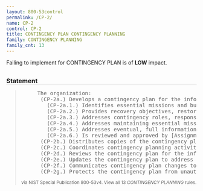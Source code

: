 ```yaml
---
layout: 800-53control
permalink: /CP-2/
name: CP-2
control: CP-2
title: CONTINGENCY PLAN CONTINGENCY PLANNING
family: CONTINGENCY PLANNING
family_cnt: 13
---
```

<p class="text-info">Failing to implement for CONTINGENCY PLAN is of <b>LOW</b> impact.</p>

<h3 style="border-bottom:1px solid #ddd;margin:30px 0 8px 0;">Statement</h3>
<blockquote>
<pre>     The organization: 
      (CP-2a.) Develops a contingency plan for the information system that: 
        (CP-2a.1.) Identifies essential missions and business functions and associated contingency requirements; 
        (CP-2a.2.) Provides recovery objectives, restoration priorities, and metrics; 
        (CP-2a.3.) Addresses contingency roles, responsibilities, assigned individuals with contact information; 
        (CP-2a.4.) Addresses maintaining essential missions and business functions despite an information system disruption, compromise, or failure; 
        (CP-2a.5.) Addresses eventual, full information system restoration without deterioration of the security safeguards originally planned and implemented; and 
        (CP-2a.6.) Is reviewed and approved by [Assignment: organization-defined personnel or roles]; 
      (CP-2b.) Distributes copies of the contingency plan to [Assignment: organization-defined key contingency personnel (identified by name and/or by role) and organizational elements]; 
      (CP-2c.) Coordinates contingency planning activities with incident handling activities; 
      (CP-2d.) Reviews the contingency plan for the information system [Assignment: organization-defined frequency]; 
      (CP-2e.) Updates the contingency plan to address changes to the organization, information system, or environment of operation and problems encountered during contingency plan implementation, execution, or testing; 
      (CP-2f.) Communicates contingency plan changes to [Assignment: organization-defined key contingency personnel (identified by name and/or by role) and organizational elements]; and 
      (CP-2g.) Protects the contingency plan from unauthorized disclosure and modification. 
</pre>
<p><small>via NIST Special Publication 800-53v4. View all 13 <i>CONTINGENCY PLANNING</i> rules. <a href="/cce/ssg/group/$Group_id"><span class="glyphicon glyphicon-link"></span></a> </small></p>
</blockquote>

